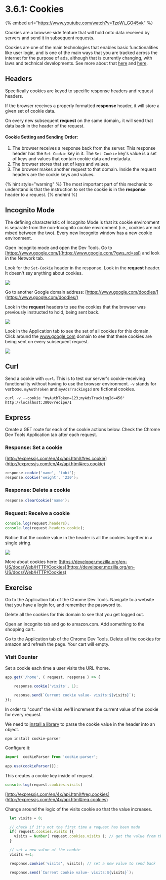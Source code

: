 # 3.6.1: Cookies

{% embed url="https://www.youtube.com/watch?v=TzoW\_GO45vk" %}

Cookies are a browser-side feature that will hold onto data received by servers and send it in subsequent requests.

Cookies are one of the main technologies that enables basic functionalities like user login, and is one of the main ways that you are tracked across the internet for the purpose of ads, although that is currently changing, with laws and technical developments. See more about that [here](https://www.theverge.com/2020/3/24/21192830/apple-safari-intelligent-tracking-privacy-full-third-party-cookie-blocking) and [here](https://www.cookiebot.com/en/gdpr-cookies/).

## Headers

Specifically cookies are keyed to specific response headers and request headers.

If the browser receives a properly formatted **response** header, it will store a given set of cookie data.

On every new subsequent **request** on the same domain,. it will send that data back in the header of the request.

#### Cookie Setting and Sending Order:

1. The browser receives a response back from the server. This response header has the `Set-Cookie` key in it. The `Set-Cookie` key's value is a set of keys and values that contain cookie data and metadata.
2. The browser stores that set of keys and values.
3. The browser makes another request to that domain. Inside the request headers are the cookie keys and values.

{% hint style="warning" %}
The most important part of this mechanic to understand is that the instruction to set the cookie is in the **response** header to a request.
{% endhint %}

## Incognito Mode

The defining characteristic of Incognito Mode is that its cookie environment is separate from the non-Incognito cookie environment \(i.e., cookies are not mixed between the two\). Every new Incognito window has a new cookie environment.

Open Incognito mode and open the Dev Tools. Go to [https://www.google.com/](https://www.google.com/?gws_rd=ssl) and look in the Network tab.

Look for the `Set-Cookie` header in the response. Look in the **request** header. It doesn't say anything about cookies.

![](../../.gitbook/assets/screen-shot-2020-11-17-at-8.28.11-pm.png)

Go to another Google domain address: [https://www.google.com/doodles/](https://www.google.com/doodles/)

Look in the **request** headers to see the cookies that the browser was previously instructed to hold, being sent back.

![](../../.gitbook/assets/screen-shot-2020-11-17-at-8.28.57-pm.png)

Look in the Application tab to see the set of all cookies for this domain. Click around the www.google.com domain to see that these cookies are being sent on every subsequent request.

![](../../.gitbook/assets/screen-shot-2020-11-17-at-8.30.38-pm.png)

## Curl

Send a cookie with `curl`. This is to test our server's cookie-receiving functionality without having to use the browser environment. `-v` stands for verbose. `myAuthToken` and `myAdsTrackingId` are fictional cookies.

```text
curl -v --cookie "myAuthToken=123;myAdsTrackingId=456" http://localhost:3000/recipe/1
```

## Express

Create a GET route for each of the cookie actions below. Check the Chrome Dev Tools Application tab after each request.

### Response: Set a cookie

[http://expressjs.com/en/4x/api.html\#res.cookie](http://expressjs.com/en/4x/api.html#res.cookie)

```javascript
response.cookie('name', 'tobi');
response.cookie('weight', '230');
```

### Response: Delete a cookie

```javascript
response.clearCookie('name');
```

### Request: Receive a cookie

```javascript
console.log(request.headers);
console.log(request.headers.cookie);
```

Notice that the cookie value in the header is all the cookies together in a single string.

![](../../.gitbook/assets/cookies.jpg)

More about cookies here: [https://developer.mozilla.org/en-US/docs/Web/HTTP/Cookies](https://developer.mozilla.org/en-US/docs/Web/HTTP/Cookies)

## Exercise

Go to the Application tab of the Chrome Dev Tools. Navigate to a website that you have a login for, and remember the password to.

Delete all the cookies for this domain to see that you get logged out.

Open an incognito tab and go to amazon.com. Add something to the shopping cart. 

Go to the Application tab of the Chrome Dev Tools. Delete all the cookies for amazon and refresh the page. Your cart will empty.

### Visit Counter

Set a cookie each time a user visits the URL /home.

```javascript
app.get('/home', ( request, response ) => {

    response.cookie('visits', 1);
    
    resonse.send(`Current cookie value- visits:${visits}`);
});
```

In order to "count" the visits we'll increment the current value of the cookie for every request.

We need to [install a library](https://www.npmjs.com/package/cookie-parser) to parse the cookie value in the header into an object.

```text
npm install cookie-parser
```

Configure it:

```javascript
import  cookieParser from 'cookie-parser';
 
app.use(cookieParser());
```

This creates a cookie key inside of request.

```javascript
console.log(request.cookies.visits)
```

[http://expressjs.com/en/4x/api.html\#req.cookies](http://expressjs.com/en/4x/api.html#req.cookies)  
  
Change around the logic of the visits cookie so that the value increases.

```javascript
  let visits = 0;

  // check if it's not the first time a request has been made
  if( request.cookies.visits ){ 
    visits = Number( request.cookies.visits ); // get the value from the request
  }

  // set a new value of the cookie
  visits +=1;

  response.cookie('visits', visits); // set a new value to send back

  response.send(`Current cookie value- visits:${visits}`);
```

